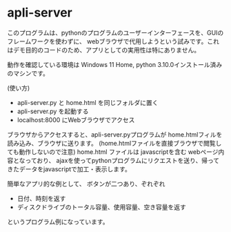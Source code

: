 # apli-server

このプログラムは、pythonのプログラムのユーザーインターフェースを、GUIのフレームワークを使わずに、
webブラウザで代用しようという試みです。これはデモ目的のコードのため、アプリとしての実用性は特にありません。

動作を確認している環境は Windows 11 Home, python 3.10.0インストール済みのマシンです。

(使い方)
 - apli-server.py と home.html を同じフォルダに置く
 - apli-server.py を起動する
 - localhost:8000 にWebブラウザでアクセス

ブラウザからアクセスすると、apli-server.pyプログラムが home.htmlフィルを読み込み、ブラウザに送ります。
(home.htmlファイルを直接ブラウザで閲覧しても動作しないので注意) home.html ファイルは javascriptを含む webページ内容となっており、
ajaxを使ってpythonプログラムにリクエストを送り、帰ってきたデータをjavascriptで加工・表示します。

簡単なアプリ的な例として、 ボタンが二つあり、ぞれぞれ
 - 日付、時刻を返す
 - ディスクドライブのトータル容量、使用容量、空き容量を返す
   
というプログラム例になっています。

